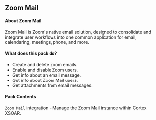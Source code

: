 Zoom Mail
---

#### About Zoom Mail

Zoom Mail is Zoom's native email solution, designed to consolidate and integrate user workflows into one common application for email, calendaring, meetings, phone, and more.

#### What does this pack do?

- Create and delete Zoom emails.
- Enable and disable Zoom users.
- Get info about an email message.
- Get info about Zoom Mail users.
- Get attachments from email messages.


#### Pack Contents

`Zoom Mail` integration - Manage the Zoom Mail instance within Cortex XSOAR.
